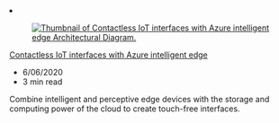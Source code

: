 <!-- This file is automatically generated by build/architectures/build_index.py. Any updates will be lost. -->

<!-- markdownlint-disable MD033 -->

<li class="grid-item item-column" data-categories="Internet of Things AI + Machine Learning ">
<article class="card">
    <div class="card-header has-margin-bottom-none" aria-hidden="true">
        <figure class="image diagram has-height-175 has-overflow-hidden level">
            <a href="/azure/architecture/solution-ideas/articles/contactless-interfaces"><img src="/azure/architecture/browse/thumbs/contactless-interfaces.png" class="diagram" alt="Thumbnail of Contactless IoT interfaces with Azure intelligent edge Architectural Diagram." data-linktype="relative-path"></a>
        </figure>
    </div>
    <div class="card-content">
        <a class="card-content-title has-margin-top-none" href="/azure/architecture/solution-ideas/articles/contactless-interfaces">
            <p>Contactless IoT interfaces with Azure intelligent edge</p>
        </a>
        <ul class="card-content-metadata">
            <li>6/06/2020</li>
            <li>3 min read</li>
        </ul>
        <p class="card-content-description">Combine intelligent and perceptive edge devices with the storage and computing power of the cloud to create touch-free interfaces.</p>
        <div class="bottom-to-top-fade is-hidden-mobile"></div>
    </div>
</article>
</li>
